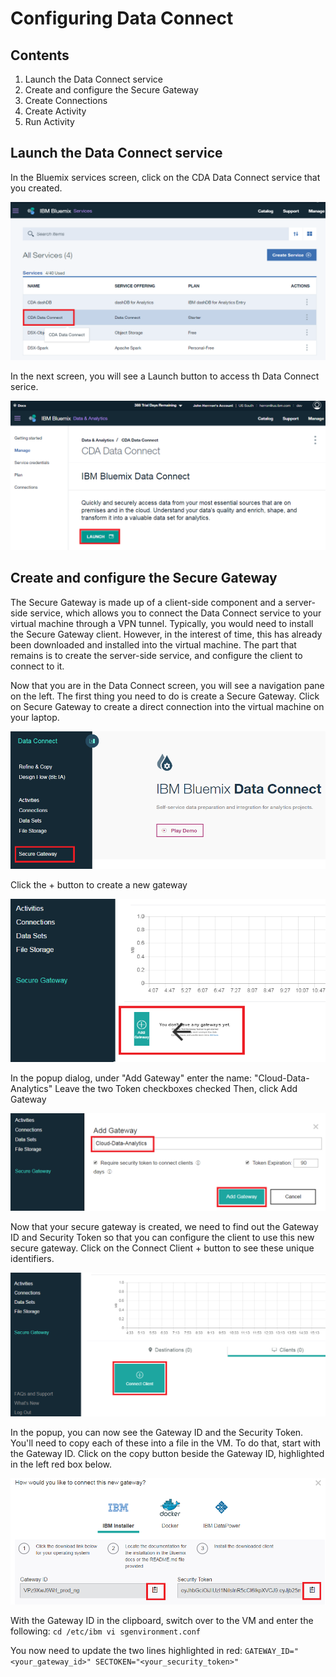 # Configuring Data Connect

## Contents
1. Launch the Data Connect service
1. Create and configure  the Secure Gateway
1. Create Connections
1. Create Activity
1. Run Activity

## Launch the Data Connect service
In the Bluemix services screen, click on the CDA Data Connect service that you created.

![Services Screen](/media/dataconnect/dc0.png)


In the next screen, you will see a Launch button to access th Data Connect serice.

![Launch Data Connect](/media/dataconnect/dc1.png)

## Create and configure the Secure Gateway
The Secure Gateway is made up of a client-side component and a server-side service, which allows you to connect the Data Connect service to your virtual machine through a VPN tunnel. Typically, you would need to install the Secure Gateway client.  However, in the interest of time, this has already been downloaded and installed into the virtual machine.  The part that remains is to create the server-side service, and configure the client to connect to it.

Now that you are in the Data Connect screen, you will see a navigation pane on the left.  The first thing you need to do is create a Secure Gateway.  Click on Secure Gateway to create a direct connection into the virtual machine on your laptop.

![](/media/dataconnect/dc2.png)

Click the + button to create a new gateway

![](/media/dataconnect/dc4.png)

In the popup dialog, under "Add Gateway" enter the name: "Cloud-Data-Analytics"
Leave the two Token checkboxes checked
Then, click Add Gateway

![](/media/dataconnect/dc5.png)

Now that your secure gateway is created, we need to find out the Gateway ID and Security Token so that you can configure the client to use this new secure gateway.  Click on the Connect Client + button to see these unique identifiers.

![](/media/dataconnect/dc6.png)

In the popup, you can now see the Gateway ID and the Security Token.  You'll need to copy each of these into a file in the VM.  To do that, start with the Gateway ID.  Click on the copy button beside the Gateway ID, highlighted in the left red box below.

![](/media/dataconnect/dc7.png)

With the Gateway ID in the clipboard, switch over to the VM and enter the following:
`cd /etc/ibm
vi sgenvironment.conf`

You now need to update the two lines highlighted in red:
`GATEWAY_ID="<your_gateway_id>"
SECTOKEN="<your_security_token>"`


